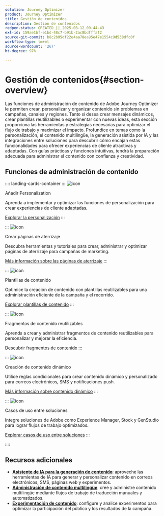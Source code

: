 ```yaml
---
solution: Journey Optimizer
product: Journey Optimizer
title: Gestión de contenidos
description: Gestión de contenidos
redpen-status: CREATED_||_2025-08-12_00-44-43
exl-id: 159ae1bf-e1bd-48c7-b91b-2ac8bdfffaf2
source-git-commit: b8c2b05df22e4aa78ea95e47e1554c9d538dfc0f
workflow-type: tm+mt
source-wordcount: '267'
ht-degree: 97%

---
```


# Gestión de contenidos{#section-overview}

Las funciones de administración de contenido de Adobe Journey Optimizer le permiten crear, personalizar y organizar contenido sin problemas en campañas, canales y regiones. Tanto si desea crear mensajes dinámicos, crear plantillas reutilizables o experimentar con nuevas ideas, esta sección proporciona las herramientas y estrategias necesarias para optimizar el flujo de trabajo y maximizar el impacto. Profundice en temas como la personalización, el contenido multilingüe, la generación asistida por IA y las integraciones entre soluciones para descubrir cómo encajan estas funcionalidades para ofrecer experiencias de cliente atractivas y adaptadas. Con guías prácticas y funciones intuitivas, tendrá la preparación adecuada para administrar el contenido con confianza y creatividad.

## Funciones de administración de contenido

:::: landing-cards-container
:::
![icon](https://cdn.experienceleague.adobe.com/icons/bullseye.svg)

Añadir Personalization

Aprenda a implementar y optimizar las funciones de personalización para crear experiencias de cliente adaptadas.

[Explorar la personalización](personalization-landing-page.md)
:::

:::
![icon](https://cdn.experienceleague.adobe.com/icons/circle-play.svg)

Crear páginas de aterrizaje

Descubra herramientas y tutoriales para crear, administrar y optimizar páginas de aterrizaje para campañas de marketing.

[Más información sobre las páginas de aterrizaje](landing-pages-landing-page.md)
:::

:::
![icon](https://cdn.experienceleague.adobe.com/icons/list-check.svg)

Plantillas de contenido

Optimice la creación de contenido con plantillas reutilizables para una administración eficiente de la campaña y el recorrido.

[Explorar plantillas de contenido](content-templates-landing-page.md)
:::

:::
![icon](https://cdn.experienceleague.adobe.com/icons/puzzle-piece.svg)

Fragmentos de contenido reutilizables

Aprenda a crear y administrar fragmentos de contenido reutilizables para personalizar y mejorar la eficiencia.

[Descubrir fragmentos de contenido](fragments-landing-page.md)
:::

:::
![icon](https://cdn.experienceleague.adobe.com/icons/gear.svg)

Creación de contenido dinámico

Utilice reglas condicionales para crear contenido dinámico y personalizado para correos electrónicos, SMS y notificaciones push.

[Más información sobre contenido dinámico](dynamic-landing-page.md)
:::

:::
![icon](https://cdn.experienceleague.adobe.com/icons/puzzle-piece.svg)

Casos de uso entre soluciones

Integre soluciones de Adobe como Experience Manager, Stock y GenStudio para lograr flujos de trabajo optimizados.

[Explorar casos de uso entre soluciones](combine-landing-page.md)
:::

::::


## Recursos adicionales

- **[Asistente de IA para la generación de contenido](ai-assistant-landing-page.md)**: aproveche las herramientas de IA para generar y personalizar contenido en correos electrónicos, SMS, páginas web y experimentos.
- **[Administración de contenido multilingüe](content-multilingual-landing-page.md)**: cree y administre contenido multilingüe mediante flujos de trabajo de traducción manuales y automatizados.
- **[Experimentación de contenido](content-experiment-landing-page.md)**: configure y analice experimentos para optimizar la participación del público y los resultados de la campaña.

